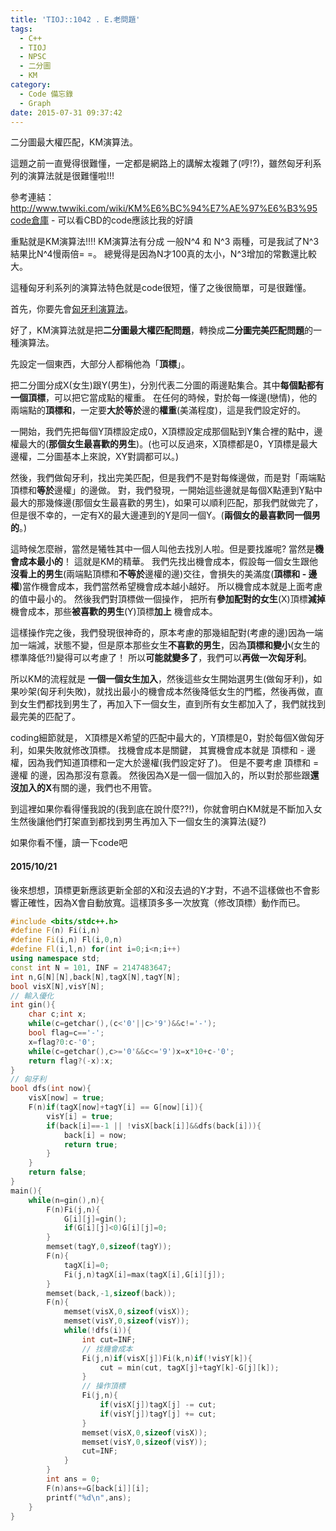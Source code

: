 ```yaml
---
title: 'TIOJ::1042 . E.老問題'
tags:
  - C++
  - TIOJ
  - NPSC
  - 二分圖
  - KM
category:
  - Code 備忘錄
  - Graph
date: 2015-07-31 09:37:42
---
```



二分圖最大權匹配，KM演算法。

<!--more-->

這題之前一直覺得很難懂，一定都是網路上的講解太複雜了(哼!?)，雖然匈牙利系列的演算法就是很難懂啦!!!

參考連結：
 http://www.twwiki.com/wiki/KM%E6%BC%94%E7%AE%97%E6%B3%95
[code倉庫](http://cbdcoding.blogspot.tw/2015/02/tioj-1042-e.html) - 可以看CBD的code應該比我的好讀

重點就是KM演算法!!!!
KM演算法有分成 一般N^4 和 N^3 兩種，可是我試了N^3結果比N^4慢兩倍= =。
總覺得是因為N才100真的太小，N^3增加的常數還比較大。

這種匈牙利系列的演算法特色就是code很短，懂了之後很簡單，可是很難懂。

首先，你要先會[匈牙利演算法](/code/TIOJ-1069-E-魔法部的任務/)。

好了，KM演算法就是把**二分圖最大權匹配問題**，轉換成**二分圖完美匹配問題**的一種演算法。

先設定一個東西，大部分人都稱他為「**頂標**」。

把二分圖分成X(女生)跟Y(男生)，分別代表二分圖的兩邊點集合。其中**每個點都有一個頂標**，可以把它當成點的權重。
在任何的時候，對於每一條邊(戀情)，他的兩端點的**頂標和**，一定要**大於等於**邊的**權重**(美滿程度)，這是我們設定好的。

一開始，我們先把每個Y頂標設定成0，X頂標設定成那個點到Y集合裡的點中，邊權最大的(**那個女生最喜歡的男生**)。(也可以反過來，X頂標都是0，Y頂標是最大邊權，二分圖基本上來說，XY對調都可以。)

然後，我們做匈牙利，找出完美匹配，但是我們不是對每條邊做，而是對「兩端點頂標和**等於**邊權」的邊做。
對，我們發現，一開始這些邊就是每個X點連到Y點中最大的那幾條邊(那個女生最喜歡的男生)，如果可以順利匹配，那我們就做完了，但是很不幸的，一定有X的最大邊連到的Y是同一個Y。(**兩個女的最喜歡同一個男的**。)

這時候怎麼辦，當然是犧牲其中一個人叫他去找別人啦。但是要找誰呢?
當然是**機會成本最小的**！
這就是KM的精華。
我們先找出機會成本，假設每一個女生跟他**沒看上的男生**(兩端點頂標和**不等於**邊權的邊)交往，會損失的美滿度(**頂標和 - 邊權**)當作機會成本，我們當然希望機會成本越小越好。
所以機會成本就是上面考慮的值中最小的。
然後我們對頂標做一個操作，
把所有**參加配對的女生**(X)頂標**減掉** 機會成本，那些**被喜歡的男生**(Y)頂標**加上** 機會成本。

這樣操作完之後，我們發現很神奇的，原本考慮的那幾組配對(考慮的邊)因為一端加一端減，狀態不變，但是原本那些女生**不喜歡的男生**，因為**頂標和變小**(女生的標準降低?!)變得可以考慮了！
所以**可能就變多了**，我們可以**再做一次匈牙利**。

所以KM的流程就是
**一個一個女生加入**，然後這些女生開始選男生(做匈牙利)，如果吵架(匈牙利失敗)，就找出最小的機會成本然後降低女生的門檻，然後再做，直到女生們都找到男生了，再加入下一個女生，直到所有女生都加入了，我們就找到最完美的匹配了。

coding細節就是，
X頂標是X希望的匹配中最大的，Y頂標是0，對於每個X做匈牙利，如果失敗就修改頂標。
找機會成本是關鍵，
其實機會成本就是 頂標和 - 邊權，因為我們知道頂標和一定大於邊權(我們設定好了)。
但是不要考慮 頂標和 = 邊權 的邊，因為那沒有意義。
然後因為X是一個一個加入的，所以對於那些跟**還沒加入的X**有關的邊，我們也不用管。

到這裡如果你看得懂我說的(我到底在說什麼??!)，你就會明白KM就是不斷加入女生然後讓他們打架直到都找到男生再加入下一個女生的演算法(疑?)

如果你看不懂，讀一下code吧

#### 2015/10/21
後來想想，頂標更新應該更新全部的X和沒去過的Y才對，不過不這樣做也不會影響正確性，因為X會自動放寬。這樣頂多多一次放寬（修改頂標）動作而已。



``` c++
#include <bits/stdc++.h>
#define F(n) Fi(i,n)
#define Fi(i,n) Fl(i,0,n)
#define Fl(i,l,n) for(int i=0;i<n;i++)
using namespace std;
const int N = 101, INF = 2147483647;
int n,G[N][N],back[N],tagX[N],tagY[N];
bool visX[N],visY[N];
// 輸入優化
int gin(){
    char c;int x;
    while(c=getchar(),(c<'0'||c>'9')&&c!='-');
    bool flag=c=='-';
    x=flag?0:c-'0';
    while(c=getchar(),c>='0'&&c<='9')x=x*10+c-'0';
    return flag?(-x):x;
}
// 匈牙利
bool dfs(int now){
    visX[now] = true;
    F(n)if(tagX[now]+tagY[i] == G[now][i]){
        visY[i] = true;
        if(back[i]==-1 || !visX[back[i]]&&dfs(back[i])){
            back[i] = now;
            return true;
        }
    }
    return false;
}
main(){
    while(n=gin(),n){
        F(n)Fi(j,n){
            G[i][j]=gin();
            if(G[i][j]<0)G[i][j]=0;
        }
        memset(tagY,0,sizeof(tagY));
        F(n){
            tagX[i]=0;
            Fi(j,n)tagX[i]=max(tagX[i],G[i][j]);
        }
        memset(back,-1,sizeof(back));
        F(n){
            memset(visX,0,sizeof(visX));
            memset(visY,0,sizeof(visY));
            while(!dfs(i)){
                int cut=INF;
                // 找機會成本
                Fi(j,n)if(visX[j])Fi(k,n)if(!visY[k]){
                    cut = min(cut, tagX[j]+tagY[k]-G[j][k]);
                }
                // 操作頂標
                Fi(j,n){
                    if(visX[j])tagX[j] -= cut;
                    if(visY[j])tagY[j] += cut;
                }
                memset(visX,0,sizeof(visX));
                memset(visY,0,sizeof(visY));
                cut=INF;
            }
        }
        int ans = 0;
        F(n)ans+=G[back[i]][i];
        printf("%d\n",ans);
    }
}
```